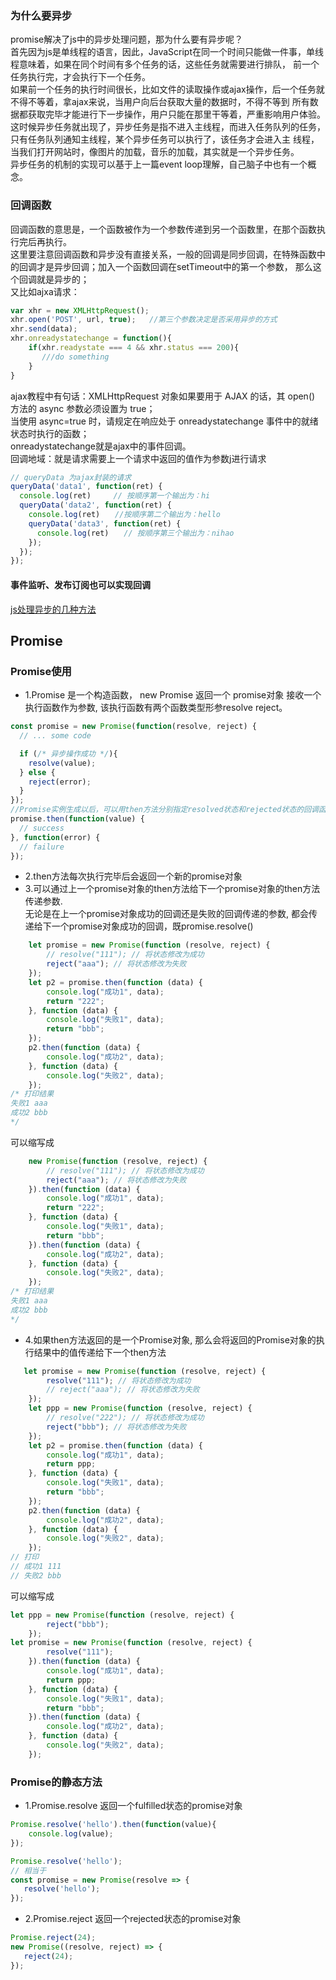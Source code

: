 ### 为什么要异步
promise解决了js中的异步处理问题，那为什么要有异步呢？  
首先因为js是单线程的语言，因此，JavaScript在同一个时间只能做一件事，单线程意味着，如果在同个时间有多个任务的话，这些任务就需要进行排队，
前一个任务执行完，才会执行下一个任务。  
如果前一个任务的执行时间很长，比如文件的读取操作或ajax操作，后一个任务就不得不等着，拿ajax来说，当用户向后台获取大量的数据时，不得不等到
所有数据都获取完毕才能进行下一步操作，用户只能在那里干等着，严重影响用户体验。  
这时候异步任务就出现了，异步任务是指不进入主线程，而进入任务队列的任务，只有任务队列通知主线程，某个异步任务可以执行了，该任务才会进入主
线程，当我们打开网站时，像图片的加载，音乐的加载，其实就是一个异步任务。  
异步任务的机制的实现可以基于上一篇event loop理解，自己脑子中也有一个概念。  
### 回调函数
回调函数的意思是，一个函数被作为一个参数传递到另一个函数里，在那个函数执行完后再执行。  
这里要注意回调函数和异步没有直接关系，一般的回调是同步回调，在特殊函数中的回调才是异步回调；加入一个函数回调在setTimeout中的第一个参数，
那么这个回调就是异步的；  
又比如ajxa请求：
```javascript
var xhr = new XMLHttpRequest();
xhr.open('POST', url, true);   //第三个参数决定是否采用异步的方式
xhr.send(data);
xhr.onreadystatechange = function(){
    if(xhr.readystate === 4 && xhr.status === 200){
       ///do something
    }
}
```
ajax教程中有句话：XMLHttpRequest 对象如果要用于 AJAX 的话，其 open() 方法的 async 参数必须设置为 true；  
当使用 async=true 时，请规定在响应处于 onreadystatechange 事件中的就绪状态时执行的函数；  
onreadystatechange就是ajax中的事件回调。  
回调地域：就是请求需要上一个请求中返回的值作为参数j进行请求
```javascript
// queryData 为ajax封装的请求
queryData('data1', function(ret) {
  console.log(ret)　　　// 按顺序第一个输出为：hi
  queryData('data2', function(ret) {
    console.log(ret)　　//按顺序第二个输出为：hello
    queryData('data3', function(ret) {
      console.log(ret)　　// 按顺序第三个输出为：nihao
    });
  });
});
```
#### 事件监听、发布订阅也可以实现回调
[js处理异步的几种方法](https://www.cnblogs.com/zuobaiquan01/p/8477322.html)

## Promise
### Promise使用
* 1.Promise 是一个构造函数， new Promise 返回一个 promise对象 接收一个执行函数作为参数, 该执行函数有两个函数类型形参resolve reject。
```javascript
const promise = new Promise(function(resolve, reject) {
  // ... some code

  if (/* 异步操作成功 */){
    resolve(value);
  } else {
    reject(error);
  }
});
//Promise实例生成以后，可以用then方法分别指定resolved状态和rejected状态的回调函数。
promise.then(function(value) {
  // success
}, function(error) {
  // failure
});
```
* 2.then方法每次执行完毕后会返回一个新的promise对象  
* 3.可以通过上一个promise对象的then方法给下一个promise对象的then方法传递参数.  
无论是在上一个promise对象成功的回调还是失败的回调传递的参数, 都会传递给下一个promise对象成功的回调，既promise.resolve()
```javascript
    let promise = new Promise(function (resolve, reject) {
        // resolve("111"); // 将状态修改为成功
        reject("aaa"); // 将状态修改为失败
    });
    let p2 = promise.then(function (data) {
        console.log("成功1", data);
        return "222";
    }, function (data) {
        console.log("失败1", data);
        return "bbb";
    });
    p2.then(function (data) {
        console.log("成功2", data);
    }, function (data) {
        console.log("失败2", data);
    });
/* 打印结果
失败1 aaa
成功2 bbb
*/
```
可以缩写成
```javascript
    new Promise(function (resolve, reject) {
        // resolve("111"); // 将状态修改为成功
        reject("aaa"); // 将状态修改为失败
    }).then(function (data) {
        console.log("成功1", data);
        return "222";
    }, function (data) {
        console.log("失败1", data);
        return "bbb";
    }).then(function (data) {
        console.log("成功2", data);
    }, function (data) {
        console.log("失败2", data);
    });
/* 打印结果
失败1 aaa
成功2 bbb
*/
```
* 4.如果then方法返回的是一个Promise对象, 那么会将返回的Promise对象的执行结果中的值传递给下一个then方法
```javascript
   let promise = new Promise(function (resolve, reject) {
        resolve("111"); // 将状态修改为成功
        // reject("aaa"); // 将状态修改为失败
    });
    let ppp = new Promise(function (resolve, reject) {
        // resolve("222"); // 将状态修改为成功
        reject("bbb"); // 将状态修改为失败
    });
    let p2 = promise.then(function (data) {
        console.log("成功1", data);
        return ppp;
    }, function (data) {
        console.log("失败1", data);
        return "bbb";
    });
    p2.then(function (data) {
        console.log("成功2", data);
    }, function (data) {
        console.log("失败2", data);
    });
// 打印
// 成功1 111
// 失败2 bbb
```
可以缩写成
```javascript
let ppp = new Promise(function (resolve, reject) {
        reject("bbb");
    });
let promise = new Promise(function (resolve, reject) {
        resolve("111"); 
    }).then(function (data) {
        console.log("成功1", data);
        return ppp;
    }, function (data) {
        console.log("失败1", data);
        return "bbb";
    }).then(function (data) {
        console.log("成功2", data);
    }, function (data) {
        console.log("失败2", data);
    });
```
### Promise的静态方法
* 1.Promise.resolve 返回一个fulfilled状态的promise对象  
```javascript
Promise.resolve('hello').then(function(value){
    console.log(value);
});

Promise.resolve('hello');
// 相当于
const promise = new Promise(resolve => {
   resolve('hello');
});
```
* 2.Promise.reject 返回一个rejected状态的promise对象  
```javascript
Promise.reject(24);
new Promise((resolve, reject) => {
   reject(24);
});
```
